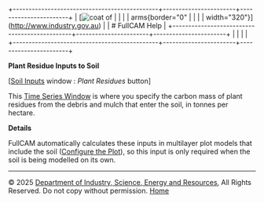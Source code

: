 +----------------------------------------------+-----------------------+-----------------------+
| [![coat of                                   |                       | [](index.htm)         |
| arms](imgs/DISER-inline_Mono.png){border="0" |                       |                       |
| width="320"}](http://www.industry.gov.au)    |                       | # FullCAM Help        |
+----------------------------------------------+-----------------------+-----------------------+
|                                              |                       |                       |
+----------------------------------------------+-----------------------+-----------------------+

**Plant Residue Inputs to Soil**

\[[Soil Inputs](193_Soil%20Inputs.htm) window : *Plant Residues*
button\]

This [Time Series Window](135_time-series%20window.htm) is where you
specify the carbon mass of plant residues from the debris and mulch that
enter the soil, in tonnes per hectare.

**Details**

FullCAM automatically calculates these inputs in multilayer plot models
that include the soil ([Configure the
Plot](6_Configure%20the%20Plot.htm)), so this input is only required
when the soil is being modelled on its own.

------------------------------------------------------------------------

© 2025 [Department of Industry, Science, Energy and
Resources](http://www.industry.gov.au "Department of Industry, Science, Energy and Resources"),
All Rights Reserved. Do not copy without permission.
[Home](index.htm "help index")
